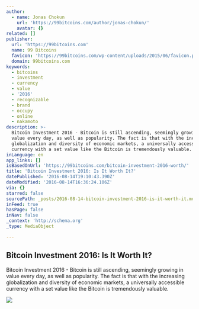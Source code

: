 ```yaml
---
author:
  - name: Jonas Chokun
    url: 'https://99bitcoins.com/author/jonas-chokun/'
    avatar: {}
related: []
publisher:
  url: 'https://99bitcoins.com'
  name: 99 Bitcoins
  favicon: 'https://99bitcoins.com/wp-content/uploads/2015/06/favicon.png'
  domain: 99bitcoins.com
keywords:
  - bitcoins
  - investment
  - currency
  - value
  - '2016'
  - recognizable
  - brand
  - occupy
  - online
  - nakamoto
description: >-
  Bitcoin Investment 2016 - Bitcoin is still ascending, seemingly growing in
  value every day, as well as popularity. The fact is that with the increasing
  globalization and diversity of economic markets, a universally accessible
  currency with a set value like the Bitcoin is tremendously valuable.
inLanguage: en
app_links: []
isBasedOnUrl: 'https://99bitcoins.com/bitcoin-investment-2016-worth/'
title: 'Bitcoin Investment 2016: Is It Worth It?'
datePublished: '2016-08-14T19:10:43.390Z'
dateModified: '2016-08-14T16:36:24.106Z'
via: {}
starred: false
sourcePath: _posts/2016-08-14-bitcoin-investment-2016-is-it-worth-it.md
inFeed: true
hasPage: false
inNav: false
_context: 'http://schema.org'
_type: MediaObject

---
```

<article style=""><h1>Bitcoin Investment 2016: Is It Worth It?</h1><p>Bitcoin Investment 2016 - Bitcoin is still ascending, seemingly growing in value every day, as well as popularity. The fact is that with the increasing globalization and diversity of economic markets, a universally accessible currency with a set value like the Bitcoin is tremendously valuable.</p><img src="https://99bitcoins.com/wp-content/uploads/2015/09/shutterstock_310309553-1.jpg" /></article>